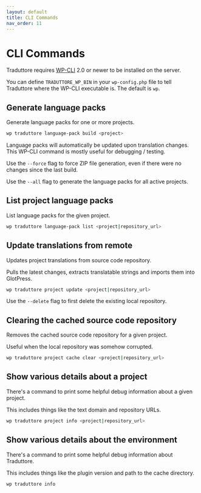 ```yaml
---
layout: default
title: CLI Commands
nav_order: 11
---
```


# CLI Commands

Traduttore requires [WP-CLI](https://wp-cli.org/) 2.0 or newer to be installed on the server.

You can define `TRADUTTORE_WP_BIN` in your `wp-config.php` file to tell Traduttore where the WP-CLI executable is. The default is `wp`.

## Generate language packs

Generate language packs for one or more projects.

```bash
wp traduttore language-pack build <project>
```

Language packs will automatically be updated upon translation changes. This WP-CLI command is mostly useful for debugging / testing.

Use the `--force` flag to force ZIP file generation, even if there were no changes since the last build.

Use the `--all` flag to generate the language packs for all active projects.

## List project language packs

List language packs for the given project.

```bash
wp traduttore language-pack list <project|repository_url>
````

## Update translations from remote

Updates project translations from source code repository.

Pulls the latest changes, extracts translatable strings and imports them into GlotPress.

```bash
wp traduttore project update <project|repository_url>
```

Use the `--delete` flag to first delete the existing local repository.

## Clearing the cached source code repository

Removes the cached source code repository for a given project.

Useful when the local repository was somehow corrupted.

```bash
wp traduttore project cache clear <project|repository_url>
````

## Show various details about a project

There's a command to print some helpful debug information about a given project.

This includes things like the text domain and repository URLs.

```bash
wp traduttore project info <project|repository_url>
```

## Show various details about the environment

There's a command to print some helpful debug information about Traduttore.

This includes things like the plugin version and path to the cache directory.

```bash
wp traduttore info
```
